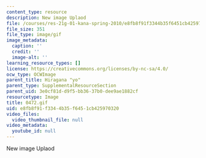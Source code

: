 ```yaml
---
content_type: resource
description: New image Uplaod
file: /courses/res-21g-01-kana-spring-2010/e8fb8f91f3344b35f6451cb425970320_0472.gif
file_size: 351
file_type: image/gif
image_metadata:
  caption: ''
  credit: ''
  image-alt: ''
learning_resource_types: []
license: https://creativecommons.org/licenses/by-nc-sa/4.0/
ocw_type: OCWImage
parent_title: Hiragana "yo"
parent_type: SupplementalResourceSection
parent_uid: 3e0cf81d-d9f5-bb36-37b0-dee9ae1882cf
resourcetype: Image
title: 0472.gif
uid: e8fb8f91-f334-4b35-f645-1cb425970320
video_files:
  video_thumbnail_file: null
video_metadata:
  youtube_id: null
---
```

New image Uplaod